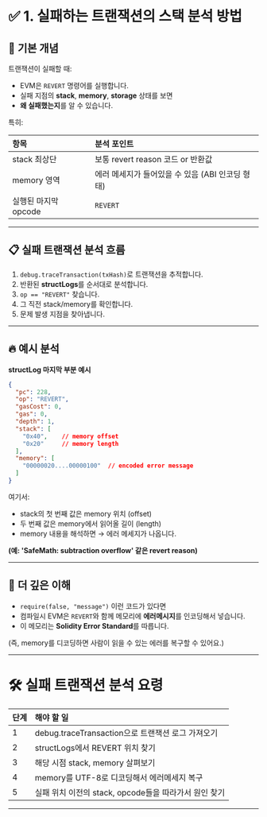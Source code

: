 
# ✅ 1. 실패하는 트랜잭션의 스택 분석 방법

## 🧠 기본 개념

트랜잭션이 실패할 때:

- EVM은 `REVERT` 명령어를 실행합니다.
- 실패 지점의 **stack**, **memory**, **storage** 상태를 보면
- **왜 실패했는지**를 알 수 있습니다.

특히:

| 항목 | 분석 포인트 |
|:---|:---|
| stack 최상단 | 보통 revert reason 코드 or 반환값 |
| memory 영역 | 에러 메세지가 들어있을 수 있음 (ABI 인코딩 형태) |
| 실행된 마지막 opcode | `REVERT` |

---

## 📋 실패 트랜잭션 분석 흐름

1. `debug.traceTransaction(txHash)`로 트랜잭션을 추적합니다.
2. 반환된 **structLogs**를 순서대로 분석합니다.
3. `op == "REVERT"` 찾습니다.
4. 그 직전 stack/memory를 확인합니다.
5. 문제 발생 지점을 찾아냅니다.

---

## 🔥 예시 분석

**structLog 마지막 부분 예시**

```json
{
  "pc": 228,
  "op": "REVERT",
  "gasCost": 0,
  "gas": 0,
  "depth": 1,
  "stack": [
    "0x40",    // memory offset
    "0x20"     // memory length
  ],
  "memory": [
    "00000020....00000100"  // encoded error message
  ]
}
```

여기서:

- stack의 첫 번째 값은 memory 위치 (offset)
- 두 번째 값은 memory에서 읽어올 길이 (length)
- memory 내용을 해석하면 → 에러 메세지가 나옵니다.

**(예: 'SafeMath: subtraction overflow' 같은 revert reason)**

---

## 🧠 더 깊은 이해

- `require(false, "message")` 이런 코드가 있다면
- 컴파일시 EVM은 `REVERT`와 함께 메모리에 **에러메시지**를 인코딩해서 넣습니다.
- 이 메모리는 **Solidity Error Standard**를 따릅니다.

(즉, memory를 디코딩하면 사람이 읽을 수 있는 에러를 복구할 수 있어요.)

---

# 🛠️ 실패 트랜잭션 분석 요령

| 단계 | 해야 할 일 |
|:---|:---|
| 1 | debug.traceTransaction으로 트랜잭션 로그 가져오기 |
| 2 | structLogs에서 REVERT 위치 찾기 |
| 3 | 해당 시점 stack, memory 살펴보기 |
| 4 | memory를 UTF-8로 디코딩해서 에러메세지 복구 |
| 5 | 실패 위치 이전의 stack, opcode들을 따라가서 원인 찾기 |

---
